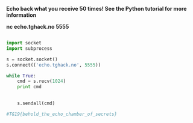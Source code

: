 <b>Echo back what you receive 50 times! See the Python tutorial for more information</b>

<b>nc echo.tghack.no 5555</b>

```python

import socket
import subprocess

s = socket.socket()
s.connect(('echo.tghack.no', 5555))

while True:
    cmd = s.recv(1024)
    print cmd

  	
    s.sendall(cmd)

#TG19{behold_the_echo_chamber_of_secrets}    
```

